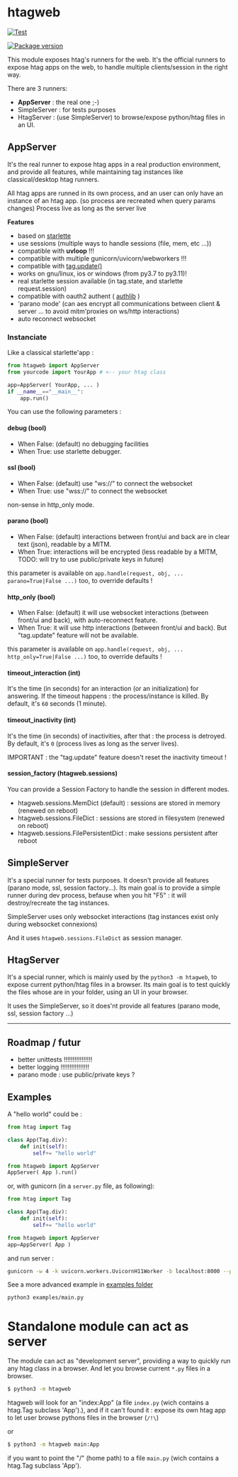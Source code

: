 # htagweb

[![Test](https://github.com/manatlan/htagweb/actions/workflows/on_commit_do_all_unittests.yml/badge.svg)](https://github.com/manatlan/htagweb/actions/workflows/on_commit_do_all_unittests.yml)

<a href="https://pypi.org/project/htagweb/">
    <img src="https://badge.fury.io/py/htagweb.svg?x" alt="Package version">
</a>

This module exposes htag's runners for the web. It's the official runners to expose
htag apps on the web, to handle multiple clients/session in the right way.

There are 3 runners:

 - **AppServer** : the real one ;-)
 - SimpleServer : for tests purposes
 - HtagServer : (use SimpleServer) to browse/expose python/htag files in an UI.

## AppServer

It's the real runner to expose htag apps in a real production environment, and provide
all features, while maintaining tag instances like classical/desktop htag runners.

All htag apps are runned in its own process, and an user can only have an instance of an htag app. (so process are recreated when query params changes)
Process live as long as the server live

**Features**

 * based on [starlette](https://pypi.org/project/starlette/)
 * use sessions (multiple ways to handle sessions (file, mem, etc ...))
 * compatible with **uvloop** !!!
 * compatible with multiple gunicorn/uvicorn/webworkers !!!
 * compatible with [tag.update()](https://manatlan.github.io/htag/tag_update/)
 * works on gnu/linux, ios or windows (from py3.7 to py3.11)!
 * real starlette session available (in tag.state, and starlette request.session)
 * compatible with oauth2 authent ( [authlib](https://pypi.org/project/Authlib/) )
 * 'parano mode' (can aes encrypt all communications between client & server ... to avoid mitm'proxies on ws/http interactions)
 * auto reconnect websocket

### Instanciate

Like a classical starlette'app :

```python
from htagweb import AppServer
from yourcode import YourApp # <-- your htag class

app=AppServer( YourApp, ... )
if __name__=="__main__":
    app.run()
```

You can use the following parameters :

#### debug (bool)

- When False: (default) no debugging facilities
- When True: use starlette debugger.

#### ssl (bool)

- When False: (default) use "ws://" to connect the websocket
- When True: use "wss://" to connect the websocket

non-sense in http_only mode.

#### parano (bool)

- When False: (default) interactions between front/ui and back are in clear text (json), readable by a MITM.
- When True: interactions will be encrypted (less readable by a MITM, TODO: will try to use public/private keys in future)

this parameter is available on `app.handle(request, obj, ... parano=True|False ...)` too, to override defaults !

#### http_only (bool)

- When False: (default) it will use websocket interactions (between front/ui and back), with auto-reconnect feature.
- When True: it will use http interactions (between front/ui and back). But "tag.update" feature will not be available.

this parameter is available on `app.handle(request, obj, ... http_only=True|False ...)` too, to override defaults !

#### timeout_interaction (int)

It's the time (in seconds) for an interaction (or an initialization) for answering. If the timeout happens : the process/instance is killed.
By default, it's `60` seconds (1 minute).

#### timeout_inactivity (int)

It's the time (in seconds) of inactivities, after that : the process is detroyed.
By default, it's `0` (process lives as long as the server lives).

IMPORTANT : the "tag.update" feature doesn't reset the inactivity timeout !

#### session_factory (htagweb.sessions)

You can provide a Session Factory to handle the session in different modes.

- htagweb.sessions.MemDict (default) : sessions are stored in memory (renewed on reboot)
- htagweb.sessions.FileDict : sessions are stored in filesystem (renewed on reboot)
- htagweb.sessions.FilePersistentDict : make sessions persistent after reboot

## SimpleServer

It's a special runner for tests purposes. It doesn't provide all features (parano mode, ssl, session factory...).
Its main goal is to provide a simple runner during dev process, befause when you hit "F5" :
it will destroy/recreate the tag instances.

SimpleServer uses only websocket interactions (tag instances exist only during websocket connexions)

And it uses `htagweb.sessions.FileDict` as session manager.

## HtagServer

It's a special runner, which is mainly used by the `python3 -m htagweb`, to expose
current python/htag files in a browser. Its main goal is to test quickly the files
whose are in your folder, using an UI in your browser.

It uses the SimpleServer, so it does'nt provide all features (parano mode, ssl, session factory ...)

-------------------------------

## Roadmap / futur


 - better unittests !!!!!!!!!!!!!!!!
 - better logging !!!!!!!!!!!!!!!!
 - parano mode : use public/private keys ?


## Examples

A "hello world" could be :

```python
from htag import Tag

class App(Tag.div):
    def init(self):
        self+= "hello world"

from htagweb import AppServer
AppServer( App ).run()
```

or, with gunicorn (in a `server.py` file, as following):

```python
from htag import Tag

class App(Tag.div):
    def init(self):
        self+= "hello world"

from htagweb import AppServer
app=AppServer( App )
```

and run server :

```bash
gunicorn -w 4 -k uvicorn.workers.UvicornH11Worker -b localhost:8000 --preload server:app
```

See a more advanced example in [examples folder](https://github.com/manatlan/htagweb/tree/master/examples)

```bash
python3 examples/main.py
```

# Standalone module can act as server

The module can act as "development server", providing a way to quickly run any htag class in a browser. And let you browse current `*.py` files in a browser.

```bash
$ python3 -m htagweb
```
htagweb will look for an "index:App" (a file `index.py` (wich contains a htag.Tag subclass 'App').), and if it can't found it : expose its own htag app to let user browse pythons files in the browser (`/!\`)

or

```bash
$ python3 -m htagweb main:App
```
if you want to point the "/" (home path) to a file `main.py` (wich contains a htag.Tag subclass 'App').

